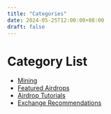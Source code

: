 ```yaml
---
title: "Categories"
date: 2024-05-25T12:00:00+08:00
draft: false
---
```


# Category List

- [Mining](/en/categories/mining/)
- [Featured Airdrops](/en/categories/featured-airdrops/)
- [Airdrop Tutorials](/en/categories/airdrop-tutorials/)
- [Exchange Recommendations](/en/categories/exchange-recommendations/) 